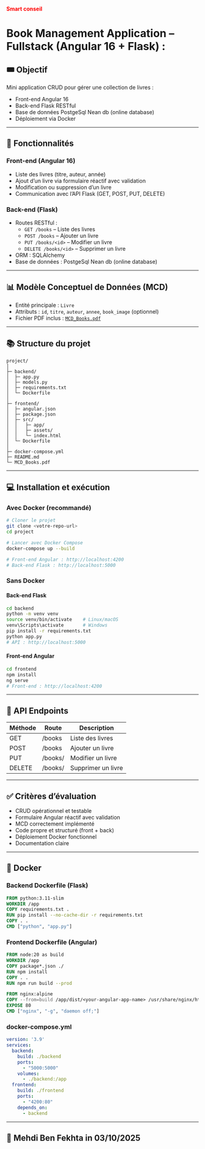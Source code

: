 <b style="color: red;">Smart conseil </b>
# Book Management Application – Fullstack (Angular 16 + Flask) :

## 🎟 Objectif
Mini application CRUD pour gérer une collection de livres :
- Front-end Angular 16
- Back-end Flask RESTful
- Base de données PostgeSql Nean db (online database)
- Déploiement via Docker

---

## 🔧 Fonctionnalités

### Front-end (Angular 16)
- Liste des livres (titre, auteur, année)
- Ajout d’un livre via formulaire réactif avec validation
- Modification ou suppression d’un livre
- Communication avec l’API Flask (GET, POST, PUT, DELETE)

### Back-end (Flask)
- Routes RESTful :
  - `GET /books` – Liste des livres
  - `POST /books` – Ajouter un livre
  - `PUT /books/<id>` – Modifier un livre
  - `DELETE /books/<id>` – Supprimer un livre
- ORM : SQLAlchemy
- Base de données : PostgeSql Nean db (online database)

---

## 📊 Modèle Conceptuel de Données (MCD)
- Entité principale : `Livre`
- Attributs : `id`, `titre`, `auteur`, `annee`, `book_image` (optionnel)
- Fichier PDF inclus : [`MCD_Books.pdf`](./MCD_Books.pdf)

---

## 📚 Structure du projet
```
project/
│
├─ backend/
│  ├─ app.py
│  ├─ models.py
│  ├─ requirements.txt
│  └─ Dockerfile
│
├─ frontend/
│  ├─ angular.json
│  ├─ package.json
│  ├─ src/
│  │   ├─ app/
│  │   ├─ assets/
│  │   └─ index.html
│  └─ Dockerfile
│
├─ docker-compose.yml
├─ README.md
└─ MCD_Books.pdf
```

---

## 💻 Installation et exécution

### Avec Docker (recommandé)
```bash
# Cloner le projet
git clone <votre-repo-url>
cd project

# Lancer avec Docker Compose
docker-compose up --build

# Front-end Angular : http://localhost:4200
# Back-end Flask : http://localhost:5000
```

### Sans Docker
#### Back-end Flask
```bash
cd backend
python -m venv venv
source venv/bin/activate    # Linux/macOS
venv\Scripts\activate       # Windows
pip install -r requirements.txt
python app.py
# API : http://localhost:5000
```

#### Front-end Angular
```bash
cd frontend
npm install
ng serve
# Front-end : http://localhost:4200
```

---

## 🔗 API Endpoints
| Méthode | Route              | Description        |
|---------|------------------|------------------|
| GET     | /books            | Liste des livres |
| POST    | /books            | Ajouter un livre |
| PUT     | /books/<id>       | Modifier un livre |
| DELETE  | /books/<id>       | Supprimer un livre |

---

## ✅ Critères d’évaluation
- CRUD opérationnel et testable
- Formulaire Angular réactif avec validation
- MCD correctement implémenté
- Code propre et structuré (front + back)
- Déploiement Docker fonctionnel
- Documentation claire

---

## 🏧 Docker

### Backend Dockerfile (Flask)
```dockerfile
FROM python:3.11-slim
WORKDIR /app
COPY requirements.txt .
RUN pip install --no-cache-dir -r requirements.txt
COPY . .
CMD ["python", "app.py"]
```

### Frontend Dockerfile (Angular)
```dockerfile
FROM node:20 as build
WORKDIR /app
COPY package*.json ./
RUN npm install
COPY . .
RUN npm run build --prod

FROM nginx:alpine
COPY --from=build /app/dist/<your-angular-app-name> /usr/share/nginx/html
EXPOSE 80
CMD ["nginx", "-g", "daemon off;"]
```

### docker-compose.yml
```yaml
version: '3.9'
services:
  backend:
    build: ./backend
    ports:
      - "5000:5000"
    volumes:
      - ./backend:/app
  frontend:
    build: ./frontend
    ports:
      - "4200:80"
    depends_on:
      - backend
```

---

## 📝 Mehdi Ben Fekhta in 03/10/2025
